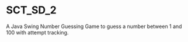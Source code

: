 # SCT_SD_2
A Java Swing Number Guessing Game to guess a number between 1 and 100 with attempt tracking.
